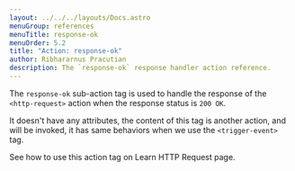 ```yaml
---
layout: ../../../layouts/Docs.astro
menuGroup: references
menuTitle: response-ok
menuOrder: 5.2
title: "Action: response-ok"
author: Ribhararnus Pracutian
description: The `response-ok` response handler action reference.
---
```


The `response-ok` sub-action tag is used to handle the response of the <anchor-link href="/references/actions/http-request">`<http-request>`</anchor-link> action when the response status is `200 OK`.

It doesn't have any attributes, the content of this tag is another action, and will be invoked, it has same behaviors when we use the <anchor-link href="/references/flows/trigger-event">`<trigger-event>`</anchor-link> tag.

<ref-section title="Example">
  See how to use this action tag on <anchor-link href="/docs/learn/http-request">Learn HTTP Request</anchor-link> page.
</ref-section>
